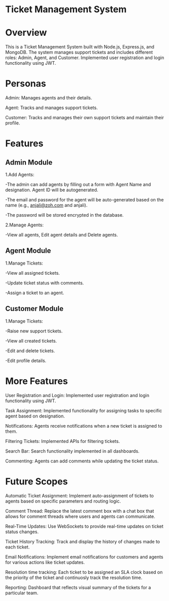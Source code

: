 Ticket Management System
========================
Overview
========
This is a Ticket Management System built with Node.js, Express.js, and MongoDB.
The system manages support tickets and includes different roles: Admin, Agent, and Customer. Implemented user registration and login functionality using JWT.

Personas
========
Admin: Manages agents and their details.

Agent: Tracks and manages support tickets.

Customer: Tracks and manages their own support tickets and maintain their profile.

Features
========
Admin Module
------------
1.Add Agents:

  -The admin can add agents by filling out a form with Agent Name and designation. Agent ID will be autogenerated.
  
  -The email and password for the agent will be auto-generated based on the name (e.g., anjali@zoh.com and anjali).
  
  -The password will be stored encrypted in the database.
  
2.Manage Agents:

  -View all agents, Edit agent details and Delete agents.

Agent Module
------------
1.Manage Tickets:

  -View all assigned tickets.
  
  -Update ticket status with comments.
  
  -Assign a ticket to an agent.

Customer Module
------------
1.Manage Tickets:

  -Raise new support tickets.
  
  -View all created tickets.
  
  -Edit and delete tickets.
  
  -Edit profile details.

More Features
=============
User Registration and Login: Implemented user registration and login functionality using JWT.

Task Assignment: Implemented functionality for assigning tasks to specific agent based on designation.

Notifications: Agents receive notifications when a new ticket is assigned to them.

Filtering Tickets: Implemented APIs for filtering tickets.

Search Bar: Search functionality implemented in all dashboards.

Commenting: Agents can add comments while updating the ticket status.

Future Scopes
=============
Automatic Ticket Assignment: Implement auto-assignment of tickets to agents based on specific parameters and routing logic.

Comment Thread: Replace the latest comment box with a chat box that allows for comment threads where users and agents can communicate.

Real-Time Updates: Use WebSockets to provide real-time updates on ticket status changes.

Ticket History Tracking: Track and display the history of changes made to each ticket.

Email Notifications: Implement email notifications for customers and agents for various actions like ticket updates.

Resolution time tracking: Each ticket to be assigned an SLA clock based on the priority of the ticket and continuosly track the resolution time.

Reporting: Dashboard that reflects visual summary of the tickets for a particular team.
